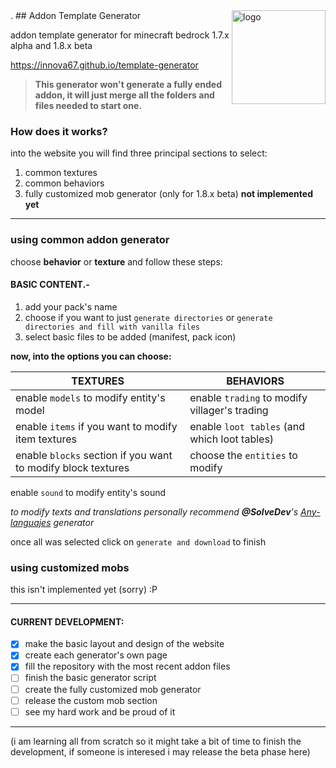 <img align="right" width="150" alt="logo" height="150" src="https://i.imgur.com/pkA03Yx.jpg?1">
.
## Addon Template Generator

addon template generator for minecraft bedrock 1.7.x alpha and 1.8.x beta

<https://innova67.github.io/template-generator>

> **This generator won't generate a fully ended addon, it will just merge all the folders and files needed to start one.**

### How does it works?
into the website you will find three principal sections to select:
1. common textures
2. common behaviors
3. fully customized mob generator (only for 1.8.x beta) **not implemented yet**
---
### using common addon generator
choose **behavior** or **texture** and follow these steps:
  
#### BASIC CONTENT.-
1. add your pack's name
2. choose if you want to just `generate directories` or `generate directories and fill with vanilla files`
3. select basic files to be added (manifest, pack icon) 

**now, into the options you can choose:**

TEXTURES | BEHAVIORS
---------|-----------
enable `models` to modify entity's model | enable `trading` to modify villager's trading
enable `items` if you want to modify item textures | enable `loot tables` (and which loot tables)
enable `blocks` section if you want to modify block textures | choose the `entities` to modify
enable `sound` to modify entity's sound

_to modify texts and translations personally recommend **@SolveDev**'s [Any-languajes](https://solveddev.github.io/AnyLanguage/) generator_

once all was selected click on `generate and download` to finish

### using customized mobs
this isn't implemented yet (sorry) :P

---
#### CURRENT DEVELOPMENT:
- [x] make the basic layout and design of the website
- [x] create each generator's own page
- [x] fill the repository with the most recent addon files
- [ ] finish the basic generator script
- [ ] create the fully customized mob generator
- [ ] release the custom mob section
- [ ] see my hard work and be proud of it
---
(i am learning all from scratch so it might take a bit of time to finish the development, if someone is interesed i may release the beta phase here)
